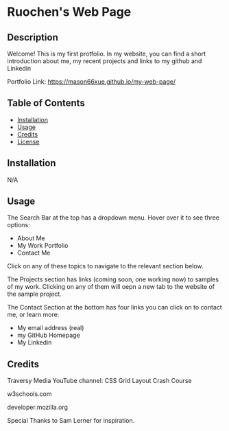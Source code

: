 # Ruochen's Web Page

## Description

Welcome! This is my first protfolio. In my website, you can find a short introduction about me, my recent projects and links to my github and Linkedin

Portfolio Link: https://mason66xue.github.io/my-web-page/


## Table of Contents
- [Installation](#installation)
- [Usage](#usage)
- [Credits](#credits)
- [License](#license)

## Installation

N/A

## Usage

The Search Bar at the top has a dropdown menu.  Hover over it to see three options:
* About Me
* My Work Portfolio
* Contact Me


Click on any of these topics to navigate to the relevant section below.



The Projects section has links (coming soon, one working now) to samples of my work.  Clicking on any of them will oepn a new tab to the website of the sample project.

The Contact Section at the bottom has four links you can click on to contact me, or learn more:
* My email address (real)
* my GitHub Homepage
* My Linkedin 

   
## Credits

Traversy Media YouTube channel:  CSS Grid Layout Crash Course

w3schools.com

developer.mozilla.org

Special Thanks to Sam Lerner for inspiration.
